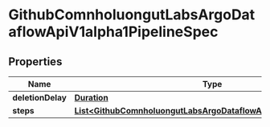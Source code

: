 

# GithubComnholuongutLabsArgoDataflowApiV1alpha1PipelineSpec


## Properties

Name | Type | Description | Notes
------------ | ------------- | ------------- | -------------
**deletionDelay** | [**Duration**](Duration.md) |  |  [optional]
**steps** | [**List&lt;GithubComnholuongutLabsArgoDataflowApiV1alpha1StepSpec&gt;**](GithubComnholuongutLabsArgoDataflowApiV1alpha1StepSpec.md) |  |  [optional]




